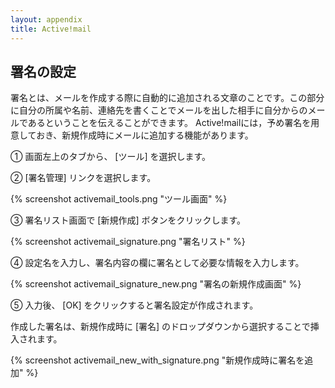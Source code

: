 ```yaml
---
layout: appendix
title: Active!mail
---
```



署名の設定
--------

署名とは、メールを作成する際に自動的に追加される文章のことです。この部分に自分の所属や名前、連絡先を書くことでメールを出した相手に自分からのメールであるということを伝えることができます。
Active!mailには，予め署名を用意しておき、新規作成時にメールに追加する機能があります。

&#9312; 画面左上のタブから、 [ツール] を選択します。

&#9313; [署名管理] リンクを選択します。

{% screenshot activemail_tools.png "ツール画面" %}

&#9314; 署名リスト画面で [新規作成] ボタンをクリックします。

{% screenshot activemail_signature.png "署名リスト" %}

&#9315; 設定名を入力し、署名内容の欄に署名として必要な情報を入力します。

{% screenshot activemail_signature_new.png "署名の新規作成画面" %}

&#9316; 入力後、 [OK] をクリックすると署名設定が作成されます。

作成した署名は、新規作成時に [署名] のドロップダウンから選択することで挿入されます。

{% screenshot activemail_new_with_signature.png "新規作成時に署名を追加" %}
